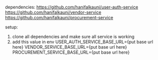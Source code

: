 dependencies:
https://github.com/hanifalkauni/user-auth-service
https://github.com/hanifalkauni/vendor-service
https://github.com/hanifalkauni/procurement-service

setup:
1. clone all dependencies and make sure all service is working
2. add this value in env
USER_AUTH_SERVICE_BASE_URL={put base url here}
VENDOR_SERVICE_BASE_URL={put base url here}
PROCUREMENT_SERVICE_BASE_URL={put base url here}

